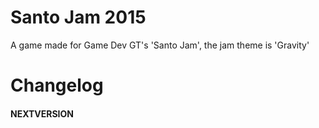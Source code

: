 # Santo Jam 2015

A game made for Game Dev GT's 'Santo Jam', the jam theme is 'Gravity'

# Changelog

#### NEXTVERSION
